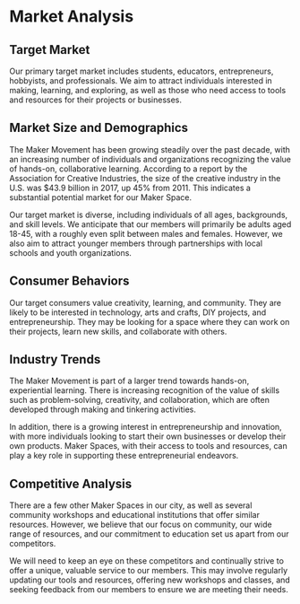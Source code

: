 # Market Analysis

## Target Market

Our primary target market includes students, educators, entrepreneurs, hobbyists, and professionals. We aim to attract individuals interested in making, learning, and exploring, as well as those who need access to tools and resources for their projects or businesses.

## Market Size and Demographics

The Maker Movement has been growing steadily over the past decade, with an increasing number of individuals and organizations recognizing the value of hands-on, collaborative learning. According to a report by the Association for Creative Industries, the size of the creative industry in the U.S. was $43.9 billion in 2017, up 45% from 2011. This indicates a substantial potential market for our Maker Space.

Our target market is diverse, including individuals of all ages, backgrounds, and skill levels. We anticipate that our members will primarily be adults aged 18-45, with a roughly even split between males and females. However, we also aim to attract younger members through partnerships with local schools and youth organizations.

## Consumer Behaviors

Our target consumers value creativity, learning, and community. They are likely to be interested in technology, arts and crafts, DIY projects, and entrepreneurship. They may be looking for a space where they can work on their projects, learn new skills, and collaborate with others.

## Industry Trends

The Maker Movement is part of a larger trend towards hands-on, experiential learning. There is increasing recognition of the value of skills such as problem-solving, creativity, and collaboration, which are often developed through making and tinkering activities.

In addition, there is a growing interest in entrepreneurship and innovation, with more individuals looking to start their own businesses or develop their own products. Maker Spaces, with their access to tools and resources, can play a key role in supporting these entrepreneurial endeavors.

## Competitive Analysis

There are a few other Maker Spaces in our city, as well as several community workshops and educational institutions that offer similar resources. However, we believe that our focus on community, our wide range of resources, and our commitment to education set us apart from our competitors.

We will need to keep an eye on these competitors and continually strive to offer a unique, valuable service to our members. This may involve regularly updating our tools and resources, offering new workshops and classes, and seeking feedback from our members to ensure we are meeting their needs.
